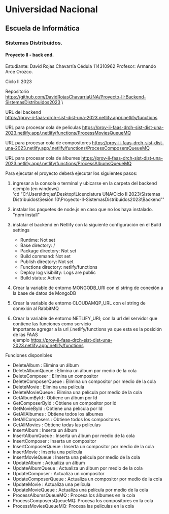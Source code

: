 # Universidad Nacional 
## Escuela de Informática 
### Sistemas Distribuidos.

#### Proyecto II - back end.

Estudiante: 
David Rojas Chavarría
Cédula
114310962
Profesor:
Armando Arce Orozco.

Ciclo II 2023

Repositorio \
   https://github.com/DavidRojasChavarriaUNA/Proyecto-II-Backend-SistemasDistribuidos2023 \

URL del backend \
   https://proy-ii-faas-drch-sist-dist-una-2023.netlify.app/.netlify/functions

URL para procesar cola de peliculas
   https://proy-ii-faas-drch-sist-dist-una-2023.netlify.app/.netlify/functions/ProcessMoviesQueueMQ

URL para procesar cola de compositores
   https://proy-ii-faas-drch-sist-dist-una-2023.netlify.app/.netlify/functions/ProcessComposersQueueMQ

URL para procesar cola de álbumes
   https://proy-ii-faas-drch-sist-dist-una-2023.netlify.app/.netlify/functions/ProcessAlbumsQueueMQ

Para ejecutar el proyecto deberá ejecutar los siguientes pasos:

1. ingresar a la consola o terminal y ubicarse en la carpeta del backend \
	ejemplo (en windows)\
		 'cd "C:\Users\drojas\Desktop\Licenciatura UNA\Ciclo II 2023\Sistemas Distribuidos\Sesión 10\Proyecto-II-SistemasDistribuidos2023\Backend"'
	
2. instalar los paquetes de node.js en caso que no los haya instalado. \
	"npm install"

3. instalar el backend en Netlify con la siguiente configuración en el Build settings
   - Runtime: Not set
   - Base directory: /
   - Package directory: Not set
   - Build command: Not set
   - Publish directory: Not set
   - Functions directory: netlify/functions
   - Deploy log visibility: Logs are public
   - Build status: Active

4. Crear la variable de entorno MONGODB_URI con el string de conexión a la base de datos de MongoDB
5. Crear la variable de entorno CLOUDAMQP_URL con el string de conexión al RabbitMQ
6. Crear la variable de entorno NETLIFY_URI; con la url del servidor que contiene las funciones como servicio \
   Importante agregar a la url /.netlify/functions ya que esta es la posición de las FAAS \
   ejemplo https://proy-ii-faas-drch-sist-dist-una-2023.netlify.app/.netlify/functions

Funciones disponibles
- DeleteAlbum : Elimina un álbum
- DeleteAlbumQueue : Elimina un álbum por medio de la cola
- DeleteComposer : Elimina un compositor
- DeleteComposerQueue : Elimina un compositor por medio de la cola
- DeleteMovie : Elimina una película
- DeleteMovieQueue : Elimina una película por medio de la cola
- GetAlbumById : Obtiene un álbum por Id
- GetComposerById : Obtiene un compositor por Id
- GetMovieById : Obtiene una película por Id
- GetAllAlbumes : Obtiene todos los álbumes
- GetAllComposers : Obtiene todos los compositores
- GetAllMovies : Obtiene todas las películas
- InsertAlbum : Inserta un álbum
- InsertAlbumQueue : Inserta un álbum por medio de la cola
- InsertComposer : Inserta un compositor
- InsertComposerQueue : Inserta un compositor por medio de la cola
- InsertMovie : Inserta una película
- InsertMovieQueue : Inserta una película por medio de la cola
- UpdateAlbum : Actualiza un álbum
- UpdateAlbumQueue : Actualiza un álbum por medio de la cola
- UpdateComposer : Actualiza un compositor
- UpdateComposerQueue : Actualiza un compositor por medio de la cola
- UpdateMovie : Actualiza una película
- UpdateMovieQueue : Actualiza una película por medio de la cola
- ProcessAlbumsQueueMQ : Procesa los álbumes en la cola
- ProcessComposersQueueMQ: Procesa los compositores en la cola
- ProcessMoviesQueueMQ: Procesa las peliculas en la cola